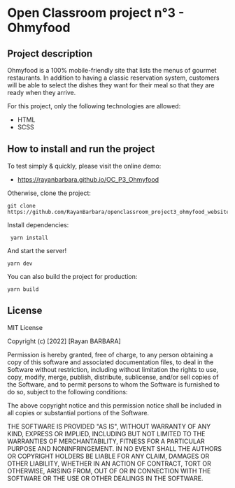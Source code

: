 # Open Classroom project n°3 - Ohmyfood

## Project description

Ohmyfood is a 100% mobile-friendly site that lists the menus of gourmet restaurants. 
In addition to having a classic reservation system, customers will be able to select 
the dishes they want for their meal so that they are ready when they arrive.

For this project, only the following technologies are allowed:

- HTML
- SCSS

## How to install and run the project

To test simply & quickly, please visit the online demo: 
- https://rayanbarbara.github.io/OC_P3_Ohmyfood

Otherwise, clone the project:
```terminal
git clone https://github.com/RayanBarbara/openclassroom_project3_ohmyfood_website.git
```

Install dependencies:
```terminal
 yarn install
```

And start the server!
```terminal
yarn dev
```

You can also build the project for production:
```terminal
yarn build
```

## License

MIT License

Copyright (c) [2022] [Rayan BARBARA]

Permission is hereby granted, free of charge, to any person obtaining a copy
of this software and associated documentation files, to deal
in the Software without restriction, including without limitation the rights
to use, copy, modify, merge, publish, distribute, sublicense, and/or sell
copies of the Software, and to permit persons to whom the Software is
furnished to do so, subject to the following conditions:

The above copyright notice and this permission notice shall be included in all
copies or substantial portions of the Software.

THE SOFTWARE IS PROVIDED "AS IS", WITHOUT WARRANTY OF ANY KIND, EXPRESS OR
IMPLIED, INCLUDING BUT NOT LIMITED TO THE WARRANTIES OF MERCHANTABILITY,
FITNESS FOR A PARTICULAR PURPOSE AND NONINFRINGEMENT. IN NO EVENT SHALL THE
AUTHORS OR COPYRIGHT HOLDERS BE LIABLE FOR ANY CLAIM, DAMAGES OR OTHER
LIABILITY, WHETHER IN AN ACTION OF CONTRACT, TORT OR OTHERWISE, ARISING FROM,
OUT OF OR IN CONNECTION WITH THE SOFTWARE OR THE USE OR OTHER DEALINGS IN THE
SOFTWARE.
